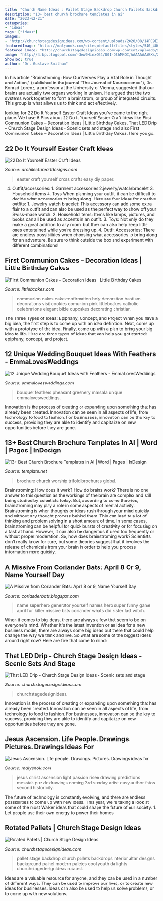 ```yaml
---
title: "Church Name Ideas : Pallet Stage Backdrop Church Pallets Backdrops Interior Altar Designs Background Painel Modern Paletes Cool Youth Da Lights Churchstagedesignideas Rotated"
description: "13+ best church brochure templates in ai"
date: "2023-02-21"
categories:
- "ideas"
tags: ["ideas"]
images:
- "http://churchstagedesignideas.com/wp-content/uploads/2020/08/14FC9E30-418A-4770-A32D-14A1A316569C.jpg"
featuredImage: "https://malyunok.com/sites/default/files/styles/540_400/public/malunok/jesus_ascension.jpg?itok=rcTksCnO"
featured_image: "http://churchstagedesignideas.com/wp-content/uploads/2020/08/14FC9E30-418A-4770-A32D-14A1A316569C.jpg"
image: "http://4.bp.blogspot.com/-3ew9HinxGG4/U0I-OthMKOI/AAAAAAAAEXs/Z9XQ4KKoUeA/s1600/FF+-+Superhero+Name+Generator.jpg"
ShowToc: true
author: "Dr. Gustave Smitham"
---
```



In his article "Brainstroming: How Our Nerves Play a Vital Role in Thought and Action," (published in the journal "The Journal of Neuroscience"), Dr. Konrad Lorenz, a professor at the University of Vienna, suggested that our brains are actually two organs working in unison. He argued that the two systems work together to form a brainstrom, or group of integrated circuits. This group is what allows us to think and act effectively.

	

		
looking for 22 Do It Yourself Easter Craft Ideas you've came to the right place. We have 8 Pics about 22 Do It Yourself Easter Craft Ideas like First Communion Cakes – Decoration Ideas | Little Birthday Cakes, That LED Drip - Church Stage Design Ideas - Scenic sets and stage and also First Communion Cakes – Decoration Ideas | Little Birthday Cakes. Here you go:
		
    
## 22 Do It Yourself Easter Craft Ideas

<img loading=lazy src="https://www.architectureartdesigns.com/wp-content/uploads/2013/03/the-Easy-Easter-DIY-Crafts-Contact-paper-cross.jpg" onerror="this.onerror=null;this.src='https://tse4.mm.bing.net/th?id=OIP.dsdT4upNGmNo_kQxjdz7zgHaKw&amp;pid=15.1';" alt="22 Do It Yourself Easter Craft Ideas">

_Source: architectureartdesigns.com_

>easter craft yourself cross crafts easy diy paper. 

	

4. Outfit/accessories: 1. Garment accessories 2.jewelry/watch/bracelet 3. Household items 4. Toys
When planning your outfit, it can be difficult to decide what accessories to bring along. Here are four ideas for creative outfits: 1. Jewelry watch bracelet: This accessory can add some extra flair to a outfit and can also be used as the perfect way to show off your Swiss-made watch. 2. Household items: Items like lamps, pictures, and books can all be used as accents in an outfit. 3. Toys: Not only do they make a great addition to any room, but they can also help keep little ones entertained while you’re dressing up. 4. Outfit Accessories: There are endless possibilities when choosing what accessories to bring along for an adventure. Be sure to think outside the box and experiment with different combinations!

    
## First Communion Cakes – Decoration Ideas | Little Birthday Cakes

<img loading=lazy src="http://www.littlebcakes.com/wp-content/uploads/2014/02/First-Communion-Cake-Ideas.jpg" onerror="this.onerror=null;this.src='https://tse4.mm.bing.net/th?id=OIP.1RPWOvpRM8PYYx0NG-ujNAHaLV&amp;pid=15.1';" alt="First Communion Cakes – Decoration Ideas | Little Birthday Cakes">

_Source: littlebcakes.com_

>communion cakes cake confirmation holy decoration baptism decorations visit cookies comunion pink littlebcakes catholic celebrations elegant bible cupcakes decorating christian. 

	

The Three Types of Ideas: Epiphany, Concept, and Project
When you have a big idea, the first step is to come up with an idea definition. Next, come up with a prototype of the idea. Finally, come up with a plan to bring your big idea to life. Here are three types of ideas that can help you get started: epiphany, concept, and project.

    
## 12 Unique Wedding Bouquet Ideas With Feathers - EmmaLovesWeddings

<img loading=lazy src="https://emmalovesweddings.com/wp-content/uploads/2018/01/Marsala-Wedding-Bouquet-with-Pheasant-Feathers-Greenery.jpg" onerror="this.onerror=null;this.src='https://tse2.mm.bing.net/th?id=OIP.jkYS3S_BquuayxDQQ6vxnwHaLF&amp;pid=15.1';" alt="12 Unique Wedding Bouquet Ideas with Feathers - EmmaLovesWeddings">

_Source: emmalovesweddings.com_

>bouquet feathers pheasant greenery marsala unique emmalovesweddings. 

	

Innovation is the process of creating or expanding upon something that has already been created. Innovation can be seen in all aspects of life, from technology to food to fashion. For businesses, innovation can be the key to success, providing they are able to identify and capitalize on new opportunities before they are gone.

    
## 13+ Best Church Brochure Templates In AI | Word | Pages | InDesign

<img loading=lazy src="https://images.template.net/wp-content/uploads/2019/05/Worship-Church-Trifold-Brochure.jpg" onerror="this.onerror=null;this.src='https://tse3.mm.bing.net/th?id=OIP.ucwNeBV1kOiGJO_kfSZF7gHaFO&amp;pid=15.1';" alt="13+ Best Church Brochure Templates in AI | Word | Pages | InDesign">

_Source: template.net_

>brochure church worship trifold brochures global. 

	

Brainstroming: How does it work?
How do brains work? There is no one answer to this question as the workings of the brain are complex and still being studied by scientists today. But, according to some theories, brainstroming may play a role in some aspects of mental activity. Brainstroming is when thoughts or ideas rush through your mind quickly and without any thought process behind them. This can lead to a lot of thinking and problem solving in a short amount of time. In some cases, brainstroming can be helpful for quick bursts of creativity or for focusing on a task at hand. However, it can also be dangerous if used too frequently or without proper moderation. So, how does brainstroming work? Scientists don’t really know for sure, but some theories suggest that it involves the release of chemicals from your brain in order to help you process information more quickly.

    
## A Missive From Coriander Bats: April 8 Or 9, Name Yourself Day

<img loading=lazy src="http://4.bp.blogspot.com/-3ew9HinxGG4/U0I-OthMKOI/AAAAAAAAEXs/Z9XQ4KKoUeA/s1600/FF+-+Superhero+Name+Generator.jpg" onerror="this.onerror=null;this.src='https://tse3.mm.bing.net/th?id=OIP.CFQUTB1yY8g1r-BQPLd8wgHaJ4&amp;pid=15.1';" alt="A Missive from Coriander Bats: April 8 or 9, Name Yourself Day">

_Source: corianderbats.blogspot.com_

>name superhero generator yourself names hero super funny game april fun killer missive bats coriander whats did sister last witch. 

	

When it comes to big ideas, there are always a few that seem to be on everyone's mind. Whether it's the latest invention or an idea for a new business model, there are always some big ideas out there that could help change the way we think and live. So what are some of the biggest ideas around right now? Here are five that come to mind: 

    
## That LED Drip - Church Stage Design Ideas - Scenic Sets And Stage

<img loading=lazy src="http://churchstagedesignideas.com/wp-content/uploads/2020/08/14FC9E30-418A-4770-A32D-14A1A316569C.jpg" onerror="this.onerror=null;this.src='https://tse2.mm.bing.net/th?id=OIP.Ga2zUXnQwkMeDPiQ8bnLBAHaFi&amp;pid=15.1';" alt="That LED Drip - Church Stage Design Ideas - Scenic sets and stage">

_Source: churchstagedesignideas.com_

>churchstagedesignideas. 

	

Innovation is the process of creating or expanding upon something that has already been created. Innovation can be seen in all aspects of life, from technology to food to fashion. For businesses, innovation can be the key to success, providing they are able to identify and capitalize on new opportunities before they are gone.

    
## Jesus Ascension. Life People. Drawings. Pictures. Drawings Ideas For

<img loading=lazy src="https://malyunok.com/sites/default/files/styles/540_400/public/malunok/jesus_ascension.jpg?itok=rcTksCnO" onerror="this.onerror=null;this.src='https://tse3.mm.bing.net/th?id=OIP.IUSXfo-XNFsJ_xtuQ4SL9wAAAA&amp;pid=15.1';" alt="Jesus Ascension. Life people. Drawings. Pictures. Drawings ideas for">

_Source: malyunok.com_

>jesus christ ascension light passion risen drawing predictions messiah puzzle drawings coming 3rd sunday artist easy author fotos second historicity. 

	

The future of technology is constantly evolving, and there are endless possibilities to come up with new ideas. This year, we’re taking a look at some of the most Walker ideas that could shape the future of our society. 1. Let people use their own energy to power their homes.

    
## Rotated Pallets | Church Stage Design Ideas

<img loading=lazy src="https://churchstagedesignideas.com/wp-content/uploads/2013/10/IMG_8386.jpg" onerror="this.onerror=null;this.src='https://tse3.mm.bing.net/th?id=OIP.vM-y16rrh3ZPk0swffXIUwHaE8&amp;pid=15.1';" alt="Rotated Pallets | Church Stage Design Ideas">

_Source: churchstagedesignideas.com_

>pallet stage backdrop church pallets backdrops interior altar designs background painel modern paletes cool youth da lights churchstagedesignideas rotated. 

	

Ideas are a valuable resource for anyone, and they can be used in a number of different ways. They can be used to improve our lives, or to create new ideas for businesses. Ideas can also be used to help us solve problems, or to come up with new solutions.

